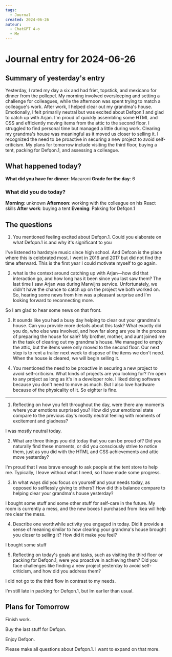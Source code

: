 ```yaml
---
tags:
  - Journal
created: 2024-06-26
auteur:
  - ChatGPT 4-o
  - Me
---
```

# Journal entry for 2024-06-26

## Summary of yesterday's entry

Yesterday, I rated my day a six and had friet, topstick, and mexicano for dinner from the pollepel. My morning involved oversleeping and setting a challenge for colleagues, while the afternoon was spent trying to match a colleague's work. After work, I helped clear out my grandma's house. Emotionally, I felt primarily neutral but was excited about Defqon.1 and glad to catch up with Arjan. I'm proud of quickly assembling some HTML and CSS and efficiently moving items from the attic to the second floor. I struggled to find personal time but managed a little during work. Clearing my grandma's house was meaningful as it moved us closer to selling it. I recognized the need to be proactive in securing a new project to avoid self-criticism. My plans for tomorrow include visiting the third floor, buying a tent, packing for Defqon.1, and assessing a colleague.

## What happened today?

**What did you have for dinner**: Macaroni
**Grade for the day**: 6

### What did you do today?

**Morning**: unknown
**Afternoon**: working with the colleague on his React skills
**After work**: buying a tent
**Evening**: Pakking for Defqon.1

## The questions

1. You mentioned feeling excited about Defqon.1. Could you elaborate on what Defqon.1 is and why it's significant to you

I've listened to hardstyle music since high school. And Defcon is the place where this is celebrated most. I went in 2016 and 2017 but did not find the time afterward.
This is the first year I could motivate myself to go again.

2. what is the context around catching up with Arjan—how did that interaction go, and how long has it been since you last saw them?
The last time I saw Arjan was during Marwijns service. Unfortunately, we didn't have the chance to catch up on the project we both worked on. So, hearing some news from him was a pleasant surprise and I'm looking forward to reconnecting more.

So I am glad to hear some news on that front.

3. It sounds like you had a busy day helping to clear out your grandma's house. Can you provide more details about this task? What exactly did you do, who else was involved, and how far along are you in the process of preparing the house for sale?
My brother, mother, and aunt joined me in the task of clearing out my grandma's house. We managed to empty the attic, but the items were only moved to the second floor. Our next step is to rent a trailer next week to dispose of the items we don't need.
When the house is cleared, we will begin selling it.

4. You mentioned the need to be proactive in securing a new project to avoid self-criticism. What kinds of projects are you looking for?
I'm open to any project as long as it's in a developer role. I liked doing software because you don't need to move as much. But I also love hardware because of the physicality of it. So eighter is fine.

---

1. Reflecting on how you felt throughout the day, were there any moments where your emotions surprised you? How did your emotional state compare to the previous day's mostly neutral feeling with moments of excitement and gladness? 

I was mostly neutral today.

2. What are three things you did today that you can be proud of? Did you naturally find these moments, or did you consciously strive to notice them, just as you did with the HTML and CSS achievements and attic move yesterday?

I'm proud that I was brave enough to ask people at the tent store to help me. Typically, I leave without what I need, so I have made some progress.

3. In what ways did you focus on yourself and your needs today, as opposed to selflessly giving to others? How did this balance compare to helping clear your grandma's house yesterday?

I bought some stuff and some other stuff for self-care in the future. My room is currently a mess, and the new boxes I purchased from Ikea will help me clear the mess.

4. Describe one worthwhile activity you engaged in today. Did it provide a sense of meaning similar to how clearing your grandma's house brought you closer to selling it? How did it make you feel? 

I bought some stuff

5. Reflecting on today's goals and tasks, such as visiting the third floor or packing for Defqon.1, were you proactive in achieving them? Did you face challenges like finding a new project yesterday to avoid self-criticism, and how did you address them?

I did not go to the third flow in contrast to my needs.

I'm still late in packing for Defqon.1, but Im earlier than usual.

## Plans for Tomorrow

Finish work.

Buy the last stuff for Defqon.

Enjoy Defqon.

Please make all questions about Defqon.1. I want to expand on that more.
